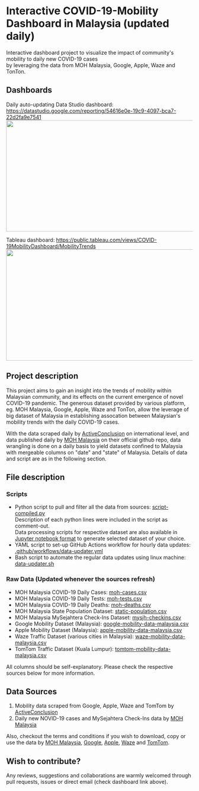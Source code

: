 # Interactive COVID-19-Mobility Dashboard in Malaysia (updated daily)
Interactive dashboard project to visualize the impact of community's mobility to daily new COVID-19 cases  
by leveraging the data from MOH Malaysia, Google, Apple, Waze and TonTon.  

## Dashboards
Daily auto-updating Data Studio dashboard: https://datastudio.google.com/reporting/54616e0e-19c9-4097-bca7-22d2fa9e7541  
<img src="https://user-images.githubusercontent.com/66625723/133224791-a8d74ede-1ea8-49dc-a9a3-3deed32c797d.png" width="700" height="300">  
  
Tableau dashboard: https://public.tableau.com/views/COVID-19MobilityDashboard/MobilityTrends  
<img src="https://user-images.githubusercontent.com/66625723/133225130-1f839c61-7c67-4b68-ba8c-ddfbd45e8fb2.png" width="700" height="300">  

## Project description
This project aims to gain an insight into the trends of mobility within Malaysian community, and its effects on the current emergence of novel COVID-19 pandemic. The generous dataset provided by various platform, eg. MOH Malaysia, Google, Apple, Waze and TonTon, allow the leverage of big dataset of Malaysia in establishing assocation between Malaysian's mobility trends with the daily COVID-19 cases.  

With the data scraped daily by [ActiveConclusion](https://github.com/ActiveConclusion/COVID19_mobility) on international level, and data published daily by [MOH Malaysia](https://github.com/MoH-Malaysia/covid19-public) on their official github repo, data wrangling is done on a daily basis to yield datasets confined to Malaysia with mergeable columns on "date" and "state" of Malaysia. Details of data and script are as in the following section.

## File description
### Scripts
- Python script to pull and filter all the data from sources: [script-compiled.py](https://github.com/DicksonC96/Covid-Mobility-Malaysia/blob/master/script-compiled.py)  
Description of each python lines were included in the script as comment-out.  
Data processing scripts for respective dataset are also available in [Jupyter notebook format](https://github.com/DicksonC96/Covid-Mobility-Malaysia/tree/master/notebooks) to generate selected dataset of your choice.  
- YAML script to set-up GitHub Actions workflow for hourly data updates: [.github/workflows/data-updater.yml](https://github.com/DicksonC96/Covid-Mobility-Malaysia/blob/master/.github/workflows/data-updater.yml)  
- Bash script to automate the regular data updates using linux machine: [data-updater.sh](https://github.com/DicksonC96/Covid-Mobility-Malaysia/blob/master/data-updater.sh)  

### Raw Data (Updated whenever the sources refresh)
- MOH Malaysia COVID-19 Daily Cases: [moh-cases.csv](https://raw.githubusercontent.com/DicksonC96/Covid-Mobility-Malaysia/master/data/moh-cases.csv)  
- MOH Malaysia COVID-19 Daily Tests: [moh-tests.csv](https://raw.githubusercontent.com/DicksonC96/Covid-Mobility-Malaysia/master/data/moh-tests.csv)  
- MOH Malaysia COVID-19 Daily Deaths: [moh-deaths.csv](https://raw.githubusercontent.com/DicksonC96/Covid-Mobility-Malaysia/master/data/moh-deaths.csv)  
- MOH Malaysia State Population Dataset: [static-population.csv](https://raw.githubusercontent.com/DicksonC96/Covid-Mobility-Malaysia/master/data/static-population.csv)  
- MOH Malaysia MySejahtera Check-Ins Dataset: [mysjh-checkins.csv](https://raw.githubusercontent.com/DicksonC96/Covid-Mobility-Malaysia/master/data/mysjh-checkins.csv)  
- Google Mobility Dataset (Malaysia): [google-mobility-data-malaysia.csv](https://raw.githubusercontent.com/DicksonC96/Covid-Mobility-Malaysia/master/data/google-mobility-data-malaysia.csv)  
- Apple Mobility Dataset (Malaysia): [apple-mobility-data-malaysia.csv](https://raw.githubusercontent.com/DicksonC96/Covid-Mobility-Malaysia/master/data/apple-mobility-data-malaysia.csv)  
- Waze Traffic Dataset (various cities in Malaysia): [waze-mobility-data-malaysia.csv](https://raw.githubusercontent.com/DicksonC96/Covid-Mobility-Malaysia/master/data/waze-mobility-data-malaysia.csv)  
- TomTom Traffic Dataset (Kuala Lumpur): [tomtom-mobility-data-malaysia.csv](https://raw.githubusercontent.com/DicksonC96/Covid-Mobility-Malaysia/master/data/tomtom-mobility-data-malaysia.csv)  

All columns should be self-explanatory. Please check the respective sources below for more information.

## Data Sources
1. Mobility data scraped from Google, Apple, Waze and TomTom by [ActiveConclusion](https://github.com/ActiveConclusion/COVID19_mobility)  
2. Daily new NOVID-19 cases and MySejahtera Check-Ins data by [MOH Malaysia](https://github.com/MoH-Malaysia/covid19-public)  

Also, checkout the terms and conditions if you wish to download, copy or use the data by [MOH Malaysia](https://github.com/MoH-Malaysia/covid19-public), [Google](https://www.google.com/covid19/mobility/), [Apple](https://www.apple.com/covid19/mobility), [Waze](https://www.waze.com/covid19) and [TomTom](https://www.tomtom.com/en_gb/traffic-index).

## Wish to contribute?
Any reviews, suggestions and collaborations are warmly welcomed through pull requests, issues or direct email (check dashboard link above).
